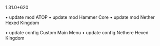 1.31.0+620

• update mod ATOP
• update mod Hammer Core
• update mod Nether Hexed Kingdom

• update config Custom Main Menu
• update config Nethere Hexed Kingdom

